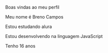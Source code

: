 Boas vindas ao meu perfil 

Meu nome é Breno Campos

Estou estudando alura

Estou desenvolvendo na linguagem JavaScript

Tenho 16 anos
